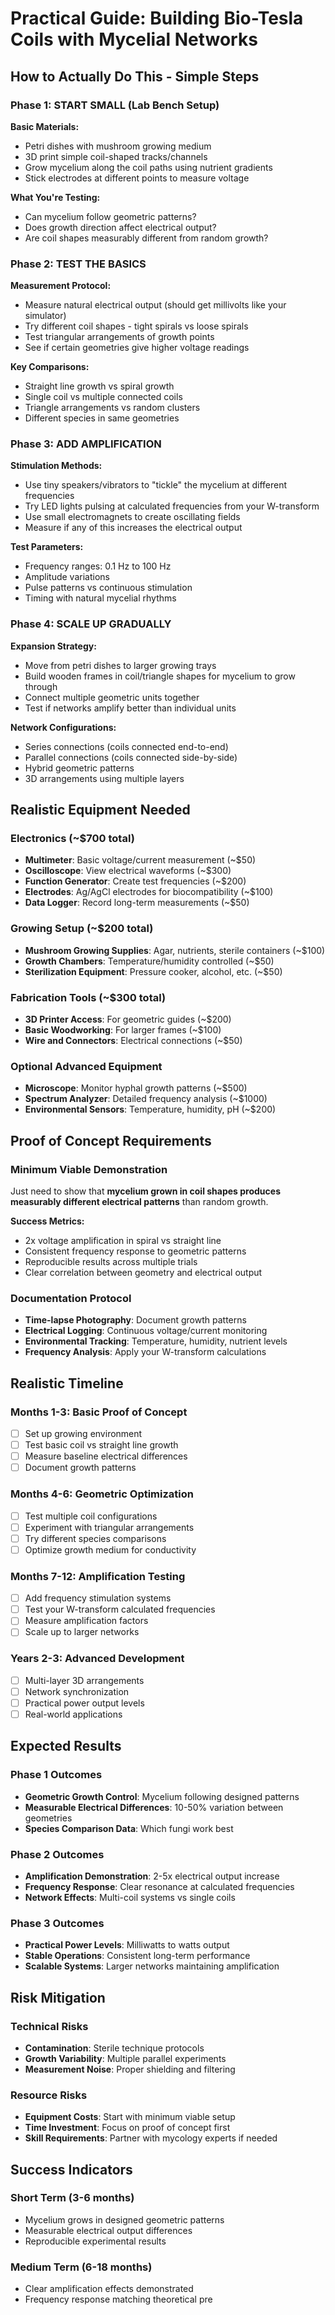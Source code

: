 # Practical Guide: Building Bio-Tesla Coils with Mycelial Networks

## How to Actually Do This - Simple Steps

### Phase 1: START SMALL (Lab Bench Setup)

**Basic Materials:**
- Petri dishes with mushroom growing medium
- 3D print simple coil-shaped tracks/channels
- Grow mycelium along the coil paths using nutrient gradients
- Stick electrodes at different points to measure voltage

**What You're Testing:**
- Can mycelium follow geometric patterns?
- Does growth direction affect electrical output?
- Are coil shapes measurably different from random growth?

### Phase 2: TEST THE BASICS

**Measurement Protocol:**
- Measure natural electrical output (should get millivolts like your simulator)
- Try different coil shapes - tight spirals vs loose spirals
- Test triangular arrangements of growth points
- See if certain geometries give higher voltage readings

**Key Comparisons:**
- Straight line growth vs spiral growth
- Single coil vs multiple connected coils
- Triangle arrangements vs random clusters
- Different species in same geometries

### Phase 3: ADD AMPLIFICATION

**Stimulation Methods:**
- Use tiny speakers/vibrators to "tickle" the mycelium at different frequencies
- Try LED lights pulsing at calculated frequencies from your W-transform
- Use small electromagnets to create oscillating fields
- Measure if any of this increases the electrical output

**Test Parameters:**
- Frequency ranges: 0.1 Hz to 100 Hz
- Amplitude variations
- Pulse patterns vs continuous stimulation
- Timing with natural mycelial rhythms

### Phase 4: SCALE UP GRADUALLY

**Expansion Strategy:**
- Move from petri dishes to larger growing trays
- Build wooden frames in coil/triangle shapes for mycelium to grow through
- Connect multiple geometric units together
- Test if networks amplify better than individual units

**Network Configurations:**
- Series connections (coils connected end-to-end)
- Parallel connections (coils connected side-by-side)
- Hybrid geometric patterns
- 3D arrangements using multiple layers

## Realistic Equipment Needed

### Electronics (~$700 total)
- **Multimeter**: Basic voltage/current measurement (~$50)
- **Oscilloscope**: View electrical waveforms (~$300)
- **Function Generator**: Create test frequencies (~$200)
- **Electrodes**: Ag/AgCl electrodes for biocompatibility (~$100)
- **Data Logger**: Record long-term measurements (~$50)

### Growing Setup (~$200 total)
- **Mushroom Growing Supplies**: Agar, nutrients, sterile containers (~$100)
- **Growth Chambers**: Temperature/humidity controlled (~$50)
- **Sterilization Equipment**: Pressure cooker, alcohol, etc. (~$50)

### Fabrication Tools (~$300 total)
- **3D Printer Access**: For geometric guides (~$200)
- **Basic Woodworking**: For larger frames (~$100)
- **Wire and Connectors**: Electrical connections (~$50)

### Optional Advanced Equipment
- **Microscope**: Monitor hyphal growth patterns (~$500)
- **Spectrum Analyzer**: Detailed frequency analysis (~$1000)
- **Environmental Sensors**: Temperature, humidity, pH (~$200)

## Proof of Concept Requirements

### Minimum Viable Demonstration
Just need to show that **mycelium grown in coil shapes produces measurably different electrical patterns** than random growth.

**Success Metrics:**
- 2x voltage amplification in spiral vs straight line
- Consistent frequency response to geometric patterns
- Reproducible results across multiple trials
- Clear correlation between geometry and electrical output

### Documentation Protocol
- **Time-lapse Photography**: Document growth patterns
- **Electrical Logging**: Continuous voltage/current monitoring
- **Environmental Tracking**: Temperature, humidity, nutrient levels
- **Frequency Analysis**: Apply your W-transform calculations

## Realistic Timeline

### Months 1-3: Basic Proof of Concept
- [ ] Set up growing environment
- [ ] Test basic coil vs straight line growth
- [ ] Measure baseline electrical differences
- [ ] Document growth patterns

### Months 4-6: Geometric Optimization
- [ ] Test multiple coil configurations
- [ ] Experiment with triangular arrangements
- [ ] Try different species comparisons
- [ ] Optimize growth medium for conductivity

### Months 7-12: Amplification Testing
- [ ] Add frequency stimulation systems
- [ ] Test your W-transform calculated frequencies
- [ ] Measure amplification factors
- [ ] Scale up to larger networks

### Years 2-3: Advanced Development
- [ ] Multi-layer 3D arrangements
- [ ] Network synchronization
- [ ] Practical power output levels
- [ ] Real-world applications

## Expected Results

### Phase 1 Outcomes
- **Geometric Growth Control**: Mycelium following designed patterns
- **Measurable Electrical Differences**: 10-50% variation between geometries
- **Species Comparison Data**: Which fungi work best

### Phase 2 Outcomes
- **Amplification Demonstration**: 2-5x electrical output increase
- **Frequency Response**: Clear resonance at calculated frequencies
- **Network Effects**: Multi-coil systems vs single coils

### Phase 3 Outcomes
- **Practical Power Levels**: Milliwatts to watts output
- **Stable Operations**: Consistent long-term performance
- **Scalable Systems**: Larger networks maintaining amplification

## Risk Mitigation

### Technical Risks
- **Contamination**: Sterile technique protocols
- **Growth Variability**: Multiple parallel experiments
- **Measurement Noise**: Proper shielding and filtering

### Resource Risks
- **Equipment Costs**: Start with minimum viable setup
- **Time Investment**: Focus on proof of concept first
- **Skill Requirements**: Partner with mycology experts if needed

## Success Indicators

### Short Term (3-6 months)
- Mycelium grows in designed geometric patterns
- Measurable electrical output differences
- Reproducible experimental results

### Medium Term (6-18 months)
- Clear amplification effects demonstrated
- Frequency response matching theoretical pre